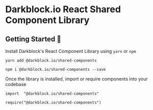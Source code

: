 # Darkblock.io React Shared Component Library

## Getting Started 🚀

Install Darkblock's React Component Library using `yarn` or `npm`

```
yarn add @darkblock.io/shared-components
```

```
npm i @darkblock.io/shared-components --save
```

Once the library is installed, import or require components into your codebase

```
import  "@darkblock.io/shared-components"

require("@darkblock.io/shared-components")
```
